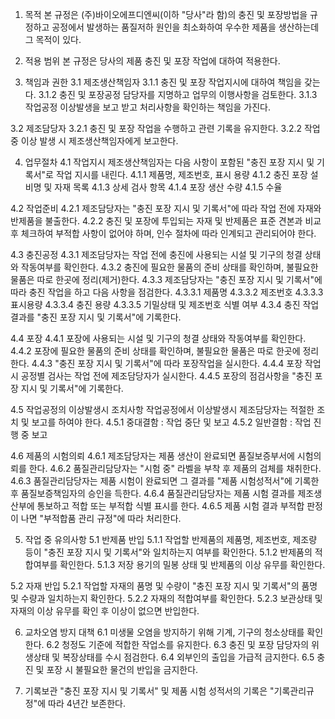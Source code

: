 1. 목적
본 규정은 (주)바이오에프디엔씨(이하 "당사"라 함)의 충진 및 포장방법을 규정하고 공정에서 발생하는 품질저하 원인을 최소화하여 우수한 제품을 생산하는데 그 목적이 있다.

2. 적용 범위
본 규정은 당사의 제품 충진 및 포장 작업에 대하여 적용한다. 

3. 책임과 권한
3.1 제조생산책임자
3.1.1 충진 및 포장 작업지시에 대하여 책임을 갖는다.
3.1.2 충진 및 포장공정 담당자를 지명하고 업무의 이행사항을 검토한다.
3.1.3 작업공정 이상발생을 보고 받고 처리사항을 확인하는 책임을 가진다.

3.2 제조담당자
3.2.1 충진 및 포장 작업을 수행하고 관련 기록을 유지한다.
3.2.2 작업 중 이상 발생 시 제조생산책임자에게 보고한다.

4. 업무절차
4.1 작업지시
제조생산책임자는 다음 사항이 포함된 "충진 포장 지시 및 기록서"로 작업 지시를 내린다.
4.1.1 제품명, 제조번호, 표시 용량
4.1.2 충진 포장 설비명 및 자재 목록
4.1.3 상세 검사 항목
4.1.4 포장 생산 수량
4.1.5 수율

4.2 작업준비
4.2.1 제조담당자는 "충진 포장 지시 및 기록서"에 따라 작업 전에 자재와 반제품을 불출한다.
4.2.2 충진 및 포장에 투입되는 자재 및 반제품은 표준 견본과 비교 후 체크하여 부적합 사항이 없어야 하며, 인수 절차에 따라 인계되고 관리되어야 한다.

4.3 충진공정
4.3.1 제조담당자는 작업 전에 충진에 사용되는 시설 및 기구의 청결 상태와 작동여부를 확인한다. 
4.3.2 충진에 필요한 물품의 준비 상태를 확인하며, 불필요한 물품은 따로 한곳에 정리(제거)한다. 
4.3.3 제조담당자는 "충진 포장 지시 및 기록서"에 따라 충진 작업을 하고 다음 사항을 점검한다.
   4.3.3.1 제품명
   4.3.3.2 제조번호
   4.3.3.3 표시용량
   4.3.3.4 충진 용량
   4.3.3.5 기밀상태 및 제조번호 식별 여부
4.3.4 충진 작업 결과를 "충진 포장 지시 및 기록서"에 기록한다. 

4.4 포장
4.4.1 포장에 사용되는 시설 및 기구의 청결 상태와 작동여부를 확인한다.
4.4.2 포장에 필요한 물품의 준비 상태를 확인하며, 불필요한 물품은 따로 한곳에 정리한다.
4.4.3 "충진 포장 지시 및 기록서"에 따라 포장작업을 실시한다.
4.4.4 포장 작업 시 공정별 검사는 작업 전에 제조담당자가 실시한다.
4.4.5 포장의 점검사항을 "충진 포장 지시 및 기록서"에 기록한다.

4.5 작업공정의 이상발생시 조치사항
작업공정에서 이상발생시 제조담당자는 적절한 조치 및 보고를 하여야 한다.
4.5.1 중대결함 : 작업 중단 및 보고
4.5.2 일반결함 : 작업 진행 중 보고

4.6 제품의 시험의뢰
4.6.1 제조담당자는 제품 생산이 완료되면 품질보증부서에 시험의뢰를 한다. 
4.6.2 품질관리담당자는 "시험 중" 라벨을 부착 후 제품의 검체를 채취한다.
4.6.3 품질관리담당자는 제품 시험이 완료되면 그 결과를 "제품 시험성적서"에 기록한 후 품질보증책임자의 승인을 득한다.
4.6.4 품질관리담당자는 제품 시험 결과를 제조생산부에 통보하고 적합 또는 부적합 식별 표시를 한다.
4.6.5 제품 시험 결과 부적합 판정이 나면 "부적합품 관리 규정"에 따라 처리한다.

5. 작업 중 유의사항
5.1 반제품 반입
5.1.1 작업할 반제품의 제품명, 제조번호, 제조량 등이 "충진 포장 지시 및 기록서"와 일치하는지 여부를 확인한다.
5.1.2 반제품의 적합여부를 확인한다. 
5.1.3 저장 용기의 밀봉 상태 및 반제품의 이상 유무를 확인한다.

5.2 자재 반입
5.2.1 작업할 자재의 품명 및 수량이 "충진 포장 지시 및 기록서"의 품명 및 수량과 일치하는지 확인한다. 
5.2.2 자재의 적합여부를 확인한다.
5.2.3 보관상태 및 자재의 이상 유무를 확인 후 이상이 없으면 반입한다.

6. 교차오염 방지 대책
6.1 미생물 오염을 방지하기 위해 기계, 기구의 청소상태를 확인한다.
6.2 청정도 기준에 적합한 작업소를 유지한다.
6.3 충진 및 포장 담당자의 위생상태 및 복장상태를 수시 점검한다.
6.4 외부인의 출입을 가급적 금지한다.
6.5 충진 및 포장 시 불필요한 물건의 반입을 금지한다.

7. 기록보관 
"충진 포장 지시 및 기록서" 및 제품 시험 성적서의 기록은 "기록관리규정"에 따라 4년간 보존한다.